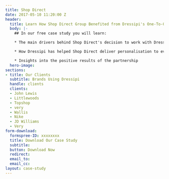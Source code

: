 ```yaml
---
title: Shop Direct
date: 2017-05-10 11:20:00 Z
header:
  title: Learn How Shop Direct Group Benefited from Dressipi's One-To-One Personalisation
  body: |-
    ## In our free case study you will learn:

    * The main drivers behind Shop Direct's decision to work with Dressipi

    * How Dressipi has helped Shop Direct deliver personalisation to every customer

    * Insights into the positive results of the partnership
  hero-image: 
sections:
- title: Our Clients
  subtitle: Brands Using Dressipi
  handle: clients
  clients:
  - John Lewis
  - Littlewoods
  - Topshop
  - very
  - Wallis
  - Nike
  - JD Williams
  - Very
form-download:
  formspree-ID: xxxxxxxx
  title: Download Our Case Study
  subtitle: 
  button: Download Now
  redirect: 
  email_to: 
  email_cc: 
layout: case-study
---
```


